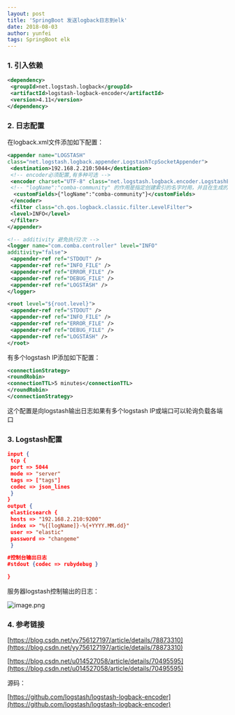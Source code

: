 ```yaml
---
layout: post
title: 'SpringBoot 发送logback日志到elk'
date: 2018-08-03
author: yunfei
tags: SpringBoot elk
---
```


### 1. 引入依赖

````xml
<dependency>
 <groupId>net.logstash.logback</groupId>
 <artifactId>logstash-logback-encoder</artifactId>
 <version>4.11</version>
</dependency>
````


### 2. 日志配置

在logback.xml文件添加如下配置：
````xml
<appender name="LOGSTASH" 
class="net.logstash.logback.appender.LogstashTcpSocketAppender">
 <destination>192.168.2.210:5044</destination> 
 <!-- encoder必须配置,有多种可选 --> 
 <encoder charset="UTF-8" class="net.logstash.logback.encoder.LogstashEncoder" > 
 <!-- "logName":"comba-community" 的作用是指定创建索引的名字时用，并且在生成的文档中会多了这个字段 -->
  <customFields>{"logName":"comba-community"}</customFields>
 </encoder>
 <filter class="ch.qos.logback.classic.filter.LevelFilter">
 <level>INFO</level>
 </filter>
</appender>

<!-- additivity 避免执行2次 --> 
<logger name="com.comba.controller" level="INFO" 
additivity="false">
 <appender-ref ref="STDOUT" />
 <appender-ref ref="INFO_FILE" />
 <appender-ref ref="ERROR_FILE" />
 <appender-ref ref="DEBUG_FILE" />
 <appender-ref ref="LOGSTASH" />
</logger>

<root level="${root.level}">
 <appender-ref ref="STDOUT" />
 <appender-ref ref="INFO_FILE" />
 <appender-ref ref="ERROR_FILE" />
 <appender-ref ref="DEBUG_FILE" />
 <appender-ref ref="LOGSTASH" />
</root>

````


有多个logstash IP添加如下配置：

````xml
<connectionStrategy> 　　
<roundRobin> 　　　　
<connectionTTL>5 minutes</connectionTTL> 　　
</roundRobin>
</connectionStrategy>
````

这个配置是向logstash输出日志如果有多个logstash IP或端口可以轮询负载各端口

### 3. Logstash配置

````json
input {
 tcp {
 port => 5044
 mode => "server"
 tags => ["tags"]
 codec => json_lines
 }
}
output {
 elasticsearch {
 hosts => "192.168.2.210:9200"
 index => "%{[logName]}-%{+YYYY.MM.dd}"
 user => "elastic"
 password => "changeme"
 }

#控制台输出日志 
#stdout {codec => rubydebug }

}
````

服务器logstash控制输出的日志：

![image.png](https://upload-images.jianshu.io/upload_images/4727108-77fdee4558d70c83.png?imageMogr2/auto-orient/strip%7CimageView2/2/w/1240)

### 4. 参考链接

[https://blog.csdn.net/yy756127197/article/details/78873310](https://blog.csdn.net/yy756127197/article/details/78873310)

[https://blog.csdn.net/u014527058/article/details/70495595](https://blog.csdn.net/u014527058/article/details/70495595)

源码：

[https://github.com/logstash/logstash-logback-encoder](https://github.com/logstash/logstash-logback-encoder)
